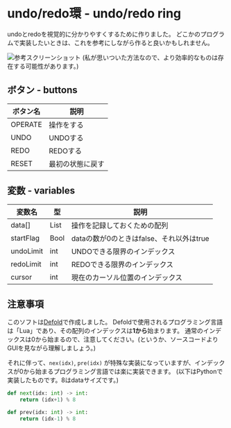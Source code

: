 # undo/redo環 - undo/redo ring
undoとredoを視覚的に分かりやすくするために作りました。
どこかのプログラムで実装したいときは、これを参考にしながら作ると良いかもしれません。

![参考スクリーンショット](https://cdn.discordapp.com/attachments/624598454387081227/993056556495159346/unknown.png)
(私が思いついた方法なので、より効率的なものは存在する可能性があります。)


## ボタン - buttons
|ボタン名|説明|
|-|-|
|OPERATE|操作をする|
|UNDO|UNDOする|
|REDO|REDOする|
|RESET|最初の状態に戻す|

## 変数 - variables
|変数名|型|説明|
|-|-|-|
|data[]|List|操作を記録しておくための配列|
|startFlag|Bool|dataの数が0のときはfalse、それ以外はtrue|
|undoLimit|int|UNDOできる限界のインデックス|
|redoLimit|int|REDOできる限界のインデックス|
|cursor|int|現在のカーソル位置のインデックス|

## 注意事項
このソフトは[Defold](https://defold.com/)で作成しました。
Defoldで使用されるプログラミング言語は「Lua」であり、その配列のインデックスは**1から**始まります。
通常のインデックスは0から始まるので、注意してください。(というか、ソースコードよりGUIを見ながら理解しましょう。)

それに伴って、`nex(idx)`, `pre(idx)` が特殊な実装になっていますが、インデックスが0から始まるプログラミング言語では楽に実装できます。
(以下はPythonで実装したものです。8はdataサイズです。)

```python
def next(idx: int) -> int:
    return (idx+1) % 8

def prev(idx: int) -> int:
    return (idx-1) % 8
```

